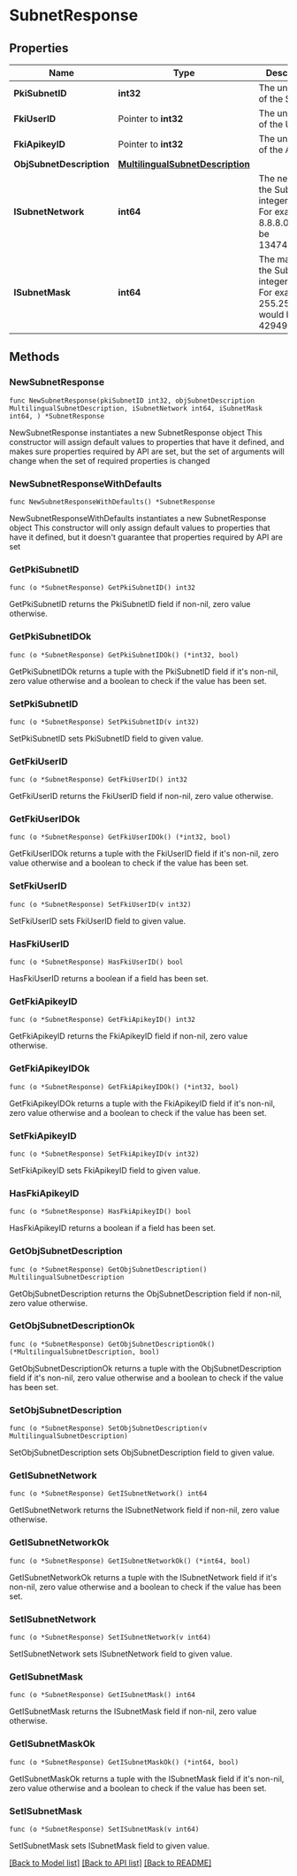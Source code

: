 # SubnetResponse

## Properties

Name | Type | Description | Notes
------------ | ------------- | ------------- | -------------
**PkiSubnetID** | **int32** | The unique ID of the Subnet | 
**FkiUserID** | Pointer to **int32** | The unique ID of the User | [optional] 
**FkiApikeyID** | Pointer to **int32** | The unique ID of the Apikey | [optional] 
**ObjSubnetDescription** | [**MultilingualSubnetDescription**](MultilingualSubnetDescription.md) |  | 
**ISubnetNetwork** | **int64** | The network of the Subnet in integer form. For example 8.8.8.0 would be 134744064 | 
**ISubnetMask** | **int64** | The mask of the Subnet  in integer form. For example 255.255.255.0 would be 4294967040 | 

## Methods

### NewSubnetResponse

`func NewSubnetResponse(pkiSubnetID int32, objSubnetDescription MultilingualSubnetDescription, iSubnetNetwork int64, iSubnetMask int64, ) *SubnetResponse`

NewSubnetResponse instantiates a new SubnetResponse object
This constructor will assign default values to properties that have it defined,
and makes sure properties required by API are set, but the set of arguments
will change when the set of required properties is changed

### NewSubnetResponseWithDefaults

`func NewSubnetResponseWithDefaults() *SubnetResponse`

NewSubnetResponseWithDefaults instantiates a new SubnetResponse object
This constructor will only assign default values to properties that have it defined,
but it doesn't guarantee that properties required by API are set

### GetPkiSubnetID

`func (o *SubnetResponse) GetPkiSubnetID() int32`

GetPkiSubnetID returns the PkiSubnetID field if non-nil, zero value otherwise.

### GetPkiSubnetIDOk

`func (o *SubnetResponse) GetPkiSubnetIDOk() (*int32, bool)`

GetPkiSubnetIDOk returns a tuple with the PkiSubnetID field if it's non-nil, zero value otherwise
and a boolean to check if the value has been set.

### SetPkiSubnetID

`func (o *SubnetResponse) SetPkiSubnetID(v int32)`

SetPkiSubnetID sets PkiSubnetID field to given value.


### GetFkiUserID

`func (o *SubnetResponse) GetFkiUserID() int32`

GetFkiUserID returns the FkiUserID field if non-nil, zero value otherwise.

### GetFkiUserIDOk

`func (o *SubnetResponse) GetFkiUserIDOk() (*int32, bool)`

GetFkiUserIDOk returns a tuple with the FkiUserID field if it's non-nil, zero value otherwise
and a boolean to check if the value has been set.

### SetFkiUserID

`func (o *SubnetResponse) SetFkiUserID(v int32)`

SetFkiUserID sets FkiUserID field to given value.

### HasFkiUserID

`func (o *SubnetResponse) HasFkiUserID() bool`

HasFkiUserID returns a boolean if a field has been set.

### GetFkiApikeyID

`func (o *SubnetResponse) GetFkiApikeyID() int32`

GetFkiApikeyID returns the FkiApikeyID field if non-nil, zero value otherwise.

### GetFkiApikeyIDOk

`func (o *SubnetResponse) GetFkiApikeyIDOk() (*int32, bool)`

GetFkiApikeyIDOk returns a tuple with the FkiApikeyID field if it's non-nil, zero value otherwise
and a boolean to check if the value has been set.

### SetFkiApikeyID

`func (o *SubnetResponse) SetFkiApikeyID(v int32)`

SetFkiApikeyID sets FkiApikeyID field to given value.

### HasFkiApikeyID

`func (o *SubnetResponse) HasFkiApikeyID() bool`

HasFkiApikeyID returns a boolean if a field has been set.

### GetObjSubnetDescription

`func (o *SubnetResponse) GetObjSubnetDescription() MultilingualSubnetDescription`

GetObjSubnetDescription returns the ObjSubnetDescription field if non-nil, zero value otherwise.

### GetObjSubnetDescriptionOk

`func (o *SubnetResponse) GetObjSubnetDescriptionOk() (*MultilingualSubnetDescription, bool)`

GetObjSubnetDescriptionOk returns a tuple with the ObjSubnetDescription field if it's non-nil, zero value otherwise
and a boolean to check if the value has been set.

### SetObjSubnetDescription

`func (o *SubnetResponse) SetObjSubnetDescription(v MultilingualSubnetDescription)`

SetObjSubnetDescription sets ObjSubnetDescription field to given value.


### GetISubnetNetwork

`func (o *SubnetResponse) GetISubnetNetwork() int64`

GetISubnetNetwork returns the ISubnetNetwork field if non-nil, zero value otherwise.

### GetISubnetNetworkOk

`func (o *SubnetResponse) GetISubnetNetworkOk() (*int64, bool)`

GetISubnetNetworkOk returns a tuple with the ISubnetNetwork field if it's non-nil, zero value otherwise
and a boolean to check if the value has been set.

### SetISubnetNetwork

`func (o *SubnetResponse) SetISubnetNetwork(v int64)`

SetISubnetNetwork sets ISubnetNetwork field to given value.


### GetISubnetMask

`func (o *SubnetResponse) GetISubnetMask() int64`

GetISubnetMask returns the ISubnetMask field if non-nil, zero value otherwise.

### GetISubnetMaskOk

`func (o *SubnetResponse) GetISubnetMaskOk() (*int64, bool)`

GetISubnetMaskOk returns a tuple with the ISubnetMask field if it's non-nil, zero value otherwise
and a boolean to check if the value has been set.

### SetISubnetMask

`func (o *SubnetResponse) SetISubnetMask(v int64)`

SetISubnetMask sets ISubnetMask field to given value.



[[Back to Model list]](../README.md#documentation-for-models) [[Back to API list]](../README.md#documentation-for-api-endpoints) [[Back to README]](../README.md)


